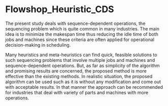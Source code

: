 # Flowshop_Heuristic_CDS
The present study deals with sequence-dependent operations, the sequencing problem which is quite common in many industries. The main idea is to minimize the makespan time thus reducing the idle time of both jobs and machines since these criteria are often applied for operational decision-making in scheduling.

Many heuristics and meta-heuristics can find quick,
feasible solutions to such sequencing problems that involve
multiple jobs and machines and sequence-dependent
operations. But, as far as simplicity of the algorithm and
promising results are concerned, the proposed method is
more effective than the existing methods. In realistic
situation, the proposed algorithm can be used such as it is
without any modification and come out with acceptable
results. In that manner the approach can be recommended
for industries that deal with variety of parts and machines
with more operations.
